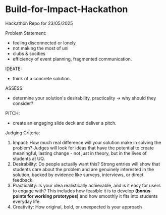 # Build-for-Impact-Hackathon
Hackathon Repo for 23/05/2025

Problem Statement: 
- feeling disconnected or lonely
- not making the most of uni
- clubs & socities
- efficiency of event planning, fragmented communication.

IDEATE: 
- think of a concrete solution.

ASSESS:
- determine your solution's desirability, practicality -> why should they consider?

PITCH:
- create an engaging slide deck and deliver a pitch. 


Judging Criteria: 

1. Impact: How much real difference will your solution make in solving the problem? Judges will look for ideas that have the potential to create meaningful, lasting change - not just in theory, but in the lives of students at UQ.
2. Desirability: Do people actually want this? Strong entries will show that students care about the problem and are genuinely interested in the solution, backed by evidence like surveys, interviews, or direct feedback.
3. Practicality: Is your idea realistically achievable, and is it easy for users to engage with? This includes how feasible it is to develop **(bonus points for working prototypes)** and how smoothly it fits into students everyday life.
4. Creativity: How original, bold, or unexpected is your approach
